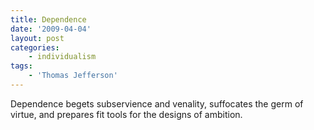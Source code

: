 ```yaml
---
title: Dependence
date: '2009-04-04'
layout: post
categories:
    - individualism
tags:
    - 'Thomas Jefferson'
---
```


Dependence begets subservience and venality, suffocates the germ of virtue, and prepares fit tools for the designs of ambition.